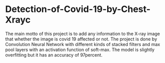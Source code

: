 # Detection-of-Covid-19-by-Chest-Xrayc
The main motto of this project is to add any information to the X-ray image that whether the image is covid 19 affected or not. The project is done by Convolution Neural Network with different kinds of stacked filters and max pool layers with an activation function of soft-max.
The model is slightly overfitting but it has an accuracy of 97percent. 
